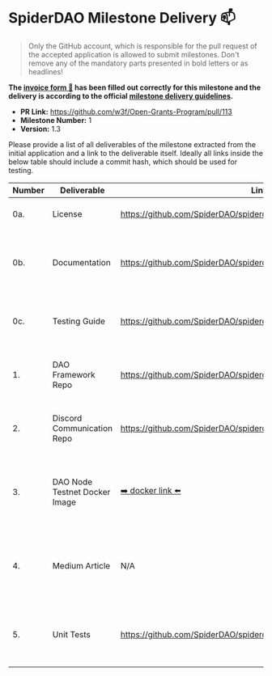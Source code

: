# SpiderDAO Milestone Delivery :mailbox:

> Only the GitHub account, which is responsible for the pull request of the accepted application is allowed to submit milestones. Don't remove any of the mandatory parts presented in bold letters or as headlines!

**The [invoice form :pencil:](https://forms.gle/8Wx7nxtq8fKrsuEz8) has been filled out correctly for this milestone and the delivery is according to the official [milestone delivery guidelines](https://github.com/w3f/General-Grants-Program/blob/master/grants/milestone-deliverables-guidelines.md).**  

* **PR Link:** https://github.com/w3f/Open-Grants-Program/pull/113
* **Milestone Number:** 1
* **Version:** 1.3

Please provide a list of all deliverables of the milestone extracted from the initial application and a link to the deliverable itself. Ideally all links inside the below table should include a commit hash, which should be used for testing.



| **Number** | **Deliverable**                          | Link                                                         | Notes                                                        |
| ---------- | ---------------------------------------- | ------------------------------------------------------------ | ------------------------------------------------------------ |
| 0a.        | License                                  | https://github.com/SpiderDAO/spiderdao_testnet/blob/main/LICENSE | Apache License 2.0.                                           |
| 0b.        | Documentation                            | https://github.com/SpiderDAO/spiderdao_testnet/blob/main/README.md | Includes the description of how the testnet works.                     |
| 0c.        | Testing Guide                            | https://github.com/SpiderDAO/spiderdao_testnet/blob/main/INSTALL.md | Includes the steps required to setup the testnet. |
| 1.         | DAO Framework Repo                       | https://github.com/SpiderDAO/spiderdao_testnet/tree/main/src                  | Includes the SpiderDAO framework modules.                                                             |
| 2.         | Discord Communication Repo              | https://github.com/SpiderDAO/spiderdao_testnet/tree/main/discord_bot              | Includes SpiderDAO discord bot source.                                                             |
| 3.         | DAO Node Testnet Docker Image          |    [ :arrow_right: docker link :arrow_left: ](https://spiderdaocontainers.fra1.digitaloceanspaces.com/spiderdao_testnet/spiderdaotestnet_docker_image.tar.gz)     | Includes SpiderDAO full docker image can be deployed for testing. |
| 4.          | Medium Article                        | N/A   | Ready to go and emailed to ** Web3 Foundation ** for final review |
| 5.          | Unit Tests                        | https://github.com/SpiderDAO/spiderdao_testnet/tree/main/tests   | Includes unit tests for both the framework and API |
